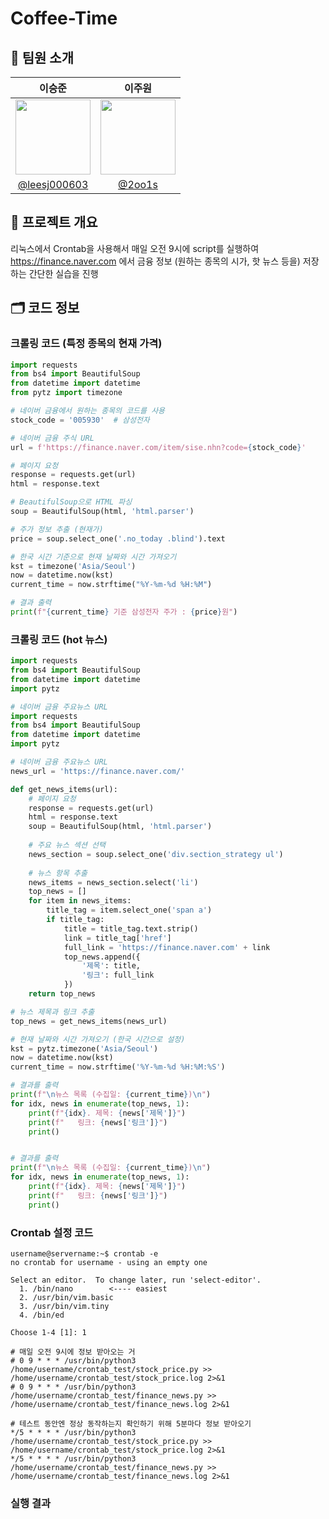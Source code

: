 # Coffee-Time

## 👥 팀원 소개

| 이승준 | 이주원 |
|:-----------:|:-----------:|
| <img width="120px" src="https://avatars.githubusercontent.com/leesj000603"/> | <img width="120px" src="https://avatars.githubusercontent.com/2oo1s"/> |
| [@leesj000603](https://github.com/leesj000603) | [@2oo1s](https://github.com/2oo1s) |

## 📌 프로젝트 개요

리눅스에서 Crontab을 사용해서 매일 오전 9시에 script를 실행하여 https://finance.naver.com 에서 금융 정보 (원하는 종목의 시가, 핫 뉴스 등을) 저장하는 간단한 실습을 진행

## 🗂 코드 정보

### 크롤링 코드 (특정 종목의 현재 가격)

```python
import requests
from bs4 import BeautifulSoup
from datetime import datetime
from pytz import timezone

# 네이버 금융에서 원하는 종목의 코드를 사용
stock_code = '005930'  # 삼성전자

# 네이버 금융 주식 URL
url = f'https://finance.naver.com/item/sise.nhn?code={stock_code}'

# 페이지 요청
response = requests.get(url)
html = response.text

# BeautifulSoup으로 HTML 파싱
soup = BeautifulSoup(html, 'html.parser')

# 주가 정보 추출 (현재가)
price = soup.select_one('.no_today .blind').text

# 한국 시간 기준으로 현재 날짜와 시간 가져오기
kst = timezone('Asia/Seoul')
now = datetime.now(kst)
current_time = now.strftime("%Y-%m-%d %H:%M")

# 결과 출력
print(f"{current_time} 기준 삼성전자 주가 : {price}원")
```

### 크롤링 코드 (hot 뉴스)
```python
import requests
from bs4 import BeautifulSoup
from datetime import datetime
import pytz

# 네이버 금융 주요뉴스 URL
import requests
from bs4 import BeautifulSoup
from datetime import datetime
import pytz

# 네이버 금융 주요뉴스 URL
news_url = 'https://finance.naver.com/'

def get_news_items(url):
    # 페이지 요청
    response = requests.get(url)
    html = response.text
    soup = BeautifulSoup(html, 'html.parser')
    
    # 주요 뉴스 섹션 선택
    news_section = soup.select_one('div.section_strategy ul')
    
    # 뉴스 항목 추출
    news_items = news_section.select('li')
    top_news = []
    for item in news_items:
        title_tag = item.select_one('span a')
        if title_tag:
            title = title_tag.text.strip()
            link = title_tag['href']
            full_link = 'https://finance.naver.com' + link
            top_news.append({
                '제목': title,
                '링크': full_link
            })
    return top_news

# 뉴스 제목과 링크 추출
top_news = get_news_items(news_url)

# 현재 날짜와 시간 가져오기 (한국 시간으로 설정)
kst = pytz.timezone('Asia/Seoul')
now = datetime.now(kst)
current_time = now.strftime('%Y-%m-%d %H:%M:%S')

# 결과를 출력
print(f"\n뉴스 목록 (수집일: {current_time})\n")
for idx, news in enumerate(top_news, 1):
    print(f"{idx}. 제목: {news['제목']}")
    print(f"   링크: {news['링크']}")
    print()


# 결과를 출력
print(f"\n뉴스 목록 (수집일: {current_time})\n")
for idx, news in enumerate(top_news, 1):
    print(f"{idx}. 제목: {news['제목']}")
    print(f"   링크: {news['링크']}")
    print()
```

### Crontab 설정 코드

```shell
username@servername:~$ crontab -e
no crontab for username - using an empty one

Select an editor.  To change later, run 'select-editor'.
  1. /bin/nano        <---- easiest
  2. /usr/bin/vim.basic
  3. /usr/bin/vim.tiny
  4. /bin/ed

Choose 1-4 [1]: 1

# 매일 오전 9시에 정보 받아오는 거
# 0 9 * * * /usr/bin/python3 /home/username/crontab_test/stock_price.py >> /home/username/crontab_test/stock_price.log 2>&1
# 0 9 * * * /usr/bin/python3 /home/username/crontab_test/finance_news.py >> /home/username/crontab_test/finance_news.log 2>&1

# 테스트 동안엔 정상 동작하는지 확인하기 위해 5분마다 정보 받아오기
*/5 * * * * /usr/bin/python3 /home/username/crontab_test/stock_price.py >> /home/username/crontab_test/stock_price.log 2>&1
*/5 * * * * /usr/bin/python3 /home/username/crontab_test/finance_news.py >> /home/username/crontab_test/finance_news.log 2>&1
```

### 실행 결과
